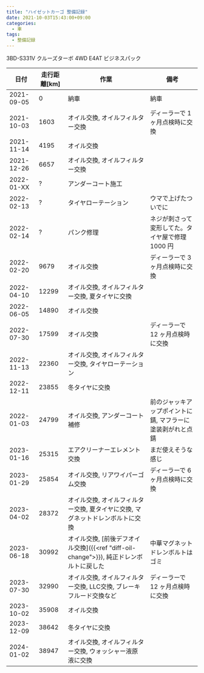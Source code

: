 ```yaml
---
title: "ハイゼットカーゴ 整備記録"
date: 2021-10-03T15:43:00+09:00
categories:
  - 車
tags:
  - 整備記録
---
```


3BD-S331V クルーズターボ 4WD E4AT ビジネスパック

| 日付       | 走行距離[km] | 作業                                                                                    | 備考                                                       |
|------------|--------------|-----------------------------------------------------------------------------------------|------------------------------------------------------------|
| 2021-09-05 | 0            | 納車                                                                                    | 納車                                                       |
| 2021-10-03 | 1603         | オイル交換, オイルフィルター交換                                                        | ディーラーで 1 ヶ月点検時に交換                            |
| 2021-11-14 | 4195         | オイル交換                                                                              |                                                            |
| 2021-12-26 | 6657         | オイル交換, オイルフィルター交換                                                        |                                                            |
| 2022-01-XX | ?            | アンダーコート施工                                                                      |                                                            |
| 2022-02-13 | ?            | タイヤローテーション                                                                    | ウマで上げたついでに                                       |
| 2022-02-14 | ?            | パンク修理                                                                              | ネジが刺さって変形してた。タイヤ屋で修理 1000 円           |
| 2022-02-20 | 9679         | オイル交換                                                                              | ディーラーで 3 ヶ月点検時に交換                            |
| 2022-04-10 | 12299        | オイル交換, オイルフィルター交換, 夏タイヤに交換                                        |                                                            |
| 2022-06-05 | 14890        | オイル交換                                                                              |                                                            |
| 2022-07-30 | 17599        | オイル交換                                                                              | ディーラーで 12 ヶ月点検時に交換                           |
| 2022-11-13 | 22360        | オイル交換, オイルフィルター交換, タイヤローテーション                                  |                                                            |
| 2022-12-11 | 23855        | 冬タイヤに交換                                                                          |                                                            |
| 2022-01-03 | 24799        | オイル交換, アンダーコート補修                                                          | 前のジャッキアップポイントに錆, マフラーに塗装剥がれと点錆 |
| 2023-01-16 | 25315        | エアクリーナーエレメント交換                                                            | まだ使えそうな感じ                                         |
| 2023-01-29 | 25854        | オイル交換, リアワイパーゴム交換                                                        | ディーラーで 6 ヶ月点検時に交換                            |
| 2023-04-02 | 28372        | オイル交換, オイルフィルター交換, 夏タイヤに交換, マグネットドレンボルトに交換          |                                                            |
| 2023-06-18 | 30992        | オイル交換, [前後デフオイル交換]({{<ref "diff-oil-change">}}), 純正ドレンボルトに戻した | 中華マグネットドレンボルトはゴミ                           |
| 2023-07-30 | 32990        | オイル交換, オイルフィルター交換, LLC交換, ブレーキフルード交換など                     | ディーラーで 12 ヶ月点検時に交換                           |
| 2023-10-02 | 35908        | オイル交換                                                                              |                                                            |
| 2023-12-09 | 38642        | 冬タイヤに交換                                                                          |                                                            |
| 2024-01-02 | 38947        | オイル交換, オイルフィルター交換, ウォッシャー液原液に交換                              |                                                            |

<!--more-->

<!--
オイル交換に 必要な物
たまに忘れるので

* オイル (消耗品)
* オイル処理箱 (消耗品)
* オイルフィルター (フィルター交換の場合, 消耗品)
* ウエス (消耗品)
* パーツクリーナー (消耗品)
* ドレンパッキン (消耗品)
* 手袋 (消耗品)
* ゴミ袋 (消耗品)
* 新聞紙
* メガネレンチ(14)
* オイルジョッキ
* オイルフィルターレンチ (フィルター交換の場合)
* ラチェットハンドル (フィルター交換の場合)
* ウマ (タイヤローテーションもする場合)
* 低床ジャッキ (タイヤローテーションもする場合)
* トルクレンチ (タイヤローテーションもする場合)

* 車をリフトアップしたときついでに車体下のゴム部品とFFヒーターも点検
* ハイゼットカーゴのドレンボルトの頭は14mm
* ドレンボルトを外す前にフィラーキャップを開ける
* ドレンパッキンはトヨタ用のやつも使える
* オイルフィルターのパッキンにはしっかりとオイルを塗る
* ドレンボルトをしめる時は指でしまらなくなった後1/8回転とちょっとくらい
* オイルを入れおわったらエンジンを動かした後ゲージをチェックしなおす
* 作業後トリップメータとナビの通知機能をリセット
* 翌日にオイルが漏れていないか確認
* オイルをこぼしたら猫砂で吸いとる
* コンクリートについたオイルの染みは 溶剤 + 猫砂で吸いとり、食器用洗剤で洗う。時間がたてば残った染みも目立たなくなる
* 20,000km/年以上でシビアコンディション, 今は19510km/年

-->
